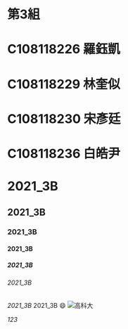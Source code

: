 # 第3組
# C108118226 羅鈺凱
# C108118229 林奎似
# C108118230 宋彥廷
# C108118236 白皓尹

# 2021_3B
## 2021_3B
### 2021_3B
#### 2021_3B
##### 2021_3B
###### 2021_3B
*2021_3B*
2021_3B
😄
![高科大](https://www.nkust.edu.tw/var/file/0/1000/img/513/182513897.png "NKUST")

*123*
